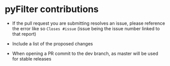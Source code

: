 pyFilter contributions
====================================

- If the pull request you are submitting resolves an issue, please reference the error like so `Closes #issue` (issue being the issue number linked to that report)
  
- Include a list of the proposed changes

- When opening a PR commit to the dev branch, as master will be used for stable releases
